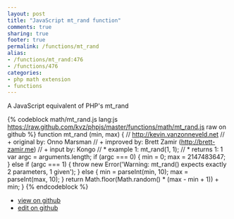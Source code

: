 ```yaml
---
layout: post
title: "JavaScript mt_rand function"
comments: true
sharing: true
footer: true
permalink: /functions/mt_rand
alias:
- /functions/mt_rand:476
- /functions/476
categories:
- php math extension
- functions
---
```

A JavaScript equivalent of PHP's mt_rand

<!-- more -->

{% codeblock math/mt_rand.js lang:js https://raw.github.com/kvz/phpjs/master/functions/math/mt_rand.js raw on github %}
function mt_rand (min, max) {
    // http://kevin.vanzonneveld.net
    // +   original by: Onno Marsman
    // +   improved by: Brett Zamir (http://brett-zamir.me)
    // +   input by: Kongo
    // *     example 1: mt_rand(1, 1);
    // *     returns 1: 1
    var argc = arguments.length;
    if (argc === 0) {
        min = 0;
        max = 2147483647;
    }
    else if (argc === 1) {
        throw new Error('Warning: mt_rand() expects exactly 2 parameters, 1 given');
    }
    else {
        min = parseInt(min, 10);
        max = parseInt(max, 10);
    }
    return Math.floor(Math.random() * (max - min + 1)) + min;
}
{% endcodeblock %}

 - [view on github](https://github.com/kvz/phpjs/blob/master/functions/math/mt_rand.js)
 - [edit on github](https://github.com/kvz/phpjs/edit/master/functions/math/mt_rand.js)

